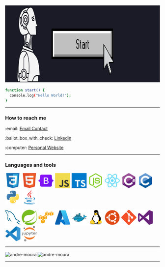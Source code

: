 <p align="center"><img src="https://github.com/andre-moura/andre-moura/blob/main/img/banner3.png?raw=true" width="100%" height="250"/> </p>

```bash
function start() {
  console.log("Hello World!");
}
```
<hr>
<h3 align="left">How to reach me</h3> 

<p>
  :email: <a href="mailto: andre.silva@sptech.school" target="_blank"> Email Contact</a>
</p>
<p>
  :ballot_box_with_check: <a href="https://www.linkedin.com/in/andre-moura-tech/" target="_blank"> Linkedin</a>
</p>
<p>
  :computer: <a href="https://andre-moura.github.io/andre-moura-website/" target="_blank"> Personal Website</a>
</p>

<hr>
<h3 align="left">Languages and tools</h3> 

<img src="https://raw.githubusercontent.com/devicons/devicon/master/icons/css3/css3-original.svg" alt="css3" height="50px"/> <img src="https://raw.githubusercontent.com/devicons/devicon/master/icons/html5/html5-original.svg" alt="html5" height="50px"/> <img src="https://raw.githubusercontent.com/devicons/devicon/master/icons/bootstrap/bootstrap-original.svg" alt="bootstrap" height="50px"/> <img src="https://raw.githubusercontent.com/devicons/devicon/master/icons/javascript/javascript-original.svg" alt="javascript" height="50px"/> <img src="https://raw.githubusercontent.com/devicons/devicon/master/icons/typescript/typescript-original.svg" alt="typescript" height="50px"/> <img src="https://raw.githubusercontent.com/devicons/devicon/master/icons/nodejs/nodejs-original.svg" alt="nodejs" height="50px"/> <img src="https://raw.githubusercontent.com/devicons/devicon/master/icons/react/react-original.svg" alt="react" height="50px"/> <img src="https://raw.githubusercontent.com/devicons/devicon/master/icons/csharp/csharp-original.svg" alt="csharp" height="50px"/> <img src="https://raw.githubusercontent.com/devicons/devicon/master/icons/c/c-original.svg" alt="c" height="50px"/><img src="https://raw.githubusercontent.com/devicons/devicon/master/icons/python/python-original.svg" alt="python" height="50px"/> <img src="https://raw.githubusercontent.com/devicons/devicon/master/icons/java/java-original.svg" alt="java" height="50px"/> 

<img src="https://raw.githubusercontent.com/devicons/devicon/master/icons/mysql/mysql-original.svg" alt="mysql" height="50px"/> <img src="https://raw.githubusercontent.com/devicons/devicon/master/icons/spring/spring-original.svg" alt="spring" height="50px"/> <img src="https://raw.githubusercontent.com/devicons/devicon/master/icons/amazonwebservices/amazonwebservices-original.svg" alt="amazonwebservices" height="50px"/> <img src="https://raw.githubusercontent.com/devicons/devicon/master/icons/azure/azure-original.svg" alt="azure" height="50px"/> <img src="https://raw.githubusercontent.com/devicons/devicon/master/icons/docker/docker-original.svg" alt="docker" height="50px"/> <img src="https://raw.githubusercontent.com/devicons/devicon/master/icons/linux/linux-original.svg" alt="linux" height="50px"/> <img src="https://raw.githubusercontent.com/devicons/devicon/master/icons/ubuntu/ubuntu-plain.svg" alt="ubuntu" height="50px"/> <img src="https://raw.githubusercontent.com/devicons/devicon/master/icons/git/git-original.svg" alt="git" height="50px"/> <img src="https://raw.githubusercontent.com/devicons/devicon/master/icons/visualstudio/visualstudio-plain.svg" alt="visual studio" height="50px"/> <img src="https://raw.githubusercontent.com/devicons/devicon/master/icons/vscode/vscode-original.svg" alt="visual studio code" height="50px"/> <img src="https://raw.githubusercontent.com/devicons/devicon/master/icons/jupyter/jupyter-original-wordmark.svg" alt="jupyter" height="50px"/>

<hr>

<img align="center" src="https://github-readme-stats.vercel.app/api?username=andre-moura&show_icons=true&locale=en&theme=tokyonight&hide_border=true&border_radius=5" alt="andre-moura" style="width:49%;"/> <img align="center" src="https://github-readme-streak-stats.herokuapp.com?user=andre-moura&theme=tokyonight&hide_border=true&border_radius=5" alt="andre-moura" style="width:49%;"/>

<hr>
<!-- <img align="center" src="https://github-readme-stats.vercel.app/api/top-langs/?username=andre-moura&theme=dracula" alt="andre-moura" style="width:49%;"/> -->
